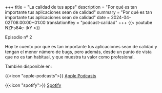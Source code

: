 +++
title = "La calidad de tus apps"
description = "Por qué es tan importante tus aplicaciones sean de calidad"
summary = "Por qué es tan importante tus aplicaciones sean de calidad"
date = 2024-04-02T08:00:00+01:00
translationKey = "podcast-calidad"
+++
{{< youtube NZFs84e-tkY >}}

Episodio nº 2

Hoy te cuento por qué es tan importante tus aplicaciones sean de calidad y tengan el menor número de bugs, pero además, desde un punto de vista que no es tan habitual, y que muestra tu valor como profesional.

También disponible en:

{{<icon "apple-podcasts">}} [Apple Podcasts](https://podcasts.apple.com/es/podcast/programando-para-apple/id1737822341?i=1000651082203)

{{<icon "spotify">}} [Spotify](https://open.spotify.com/episode/3HKg7kIok4kbxdhiQ6ZOLC?si=bmn8ebjwSoWyacFDy9AzgA)